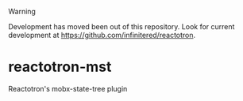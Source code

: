 > [!WARNING]  
> Development has moved been out of this repository. Look for current development at https://github.com/infinitered/reactotron.

# reactotron-mst
Reactotron's mobx-state-tree plugin
